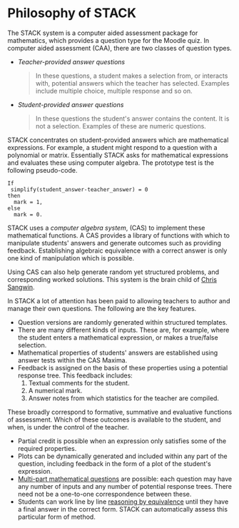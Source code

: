 # Philosophy of STACK

The STACK system is a computer aided assessment package for mathematics, which provides a question type for the Moodle quiz.  In computer aided assessment (CAA), there are two classes of question types.

*  *Teacher-provided answer questions*

   >  In these questions, a student makes a selection from, or interacts with, potential answers which the teacher has selected.
      Examples include multiple choice, multiple response and so on.

*  *Student-provided answer questions*

   >  In these questions the student's answer contains the content.
      It is not a selection. Examples of these are numeric questions.

STACK concentrates on student-provided answers which are mathematical expressions.
For example, a student might respond to a question with a polynomial or matrix.
Essentially STACK asks for mathematical expressions and evaluates these using computer algebra.
The prototype test is the following pseudo-code.

    If
     simplify(student_answer-teacher_answer) = 0
    then
      mark = 1,
    else
      mark = 0.

STACK uses a *computer algebra system*, (CAS) to implement these mathematical functions.
A CAS provides a library of functions with which to manipulate students' answers and generate outcomes such as providing feedback.
Establishing algebraic equivalence with a correct answer is only one kind of manipulation which is possible.

Using CAS can also help generate random yet structured problems, and corresponding worked solutions.
This system is the brain child of [Chris Sangwin](mailto:chris@sangwin.com).

In STACK a lot of attention has been paid to allowing teachers to author and manage their own questions. The following are the key features.

* Question versions are randomly generated within structured templates.
* There are many different kinds of inputs. These are, for example, where the student enters a mathematical expression, or makes a true/false selection.
* Mathematical properties of students' answers are established using answer tests within the CAS Maxima.
* Feedback is assigned on the basis of these properties using a potential response tree. This feedback includes:
    1. Textual comments for the student.
    2. A numerical mark.
    3. Answer notes from which statistics for the teacher are compiled.

These broadly correspond to formative, summative and evaluative functions of assessment.  Which of these outcomes is available to the student, and when, is under the control of the teacher.

* Partial credit is possible when an expression only satisfies some of the required properties.
* Plots can be dynamically generated and included within any part of the question, including feedback in the form of a plot of the student's expression.
* [Multi-part mathematical questions](../Authoring/Authoring_quick_start_2.md) are possible:
  each question may have any number of inputs and any number of potential response trees.
  There need not be a one-to-one correspondence between these.
* Students can work line by line [reasoning by equivalence](../CAS/Equivalence_reasoning.md) until they have a final answer in the correct form.  STACK can automatically assess this particular form of method.


